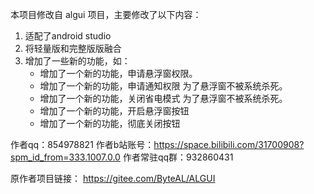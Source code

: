 本项目修改自 algui 项目，主要修改了以下内容：
1. 适配了android studio
2. 将轻量版和完整版版融合
3. 增加了一些新的功能，如：
   - 增加了一个新的功能，申请悬浮窗权限。
   - 增加了一个新的功能，申请通知权限 为了悬浮窗不被系统杀死。
   - 增加了一个新的功能，关闭省电模式 为了悬浮窗不被系统杀死。
   - 增加了一个新的功能，开启悬浮窗按钮
   - 增加了一个新的功能，彻底关闭按钮

作者qq：854978821
作者b站账号：https://space.bilibili.com/31700908?spm_id_from=333.1007.0.0
作者常驻qq群：932860431

原作者项目链接：
https://gitee.com/ByteAL/ALGUI
